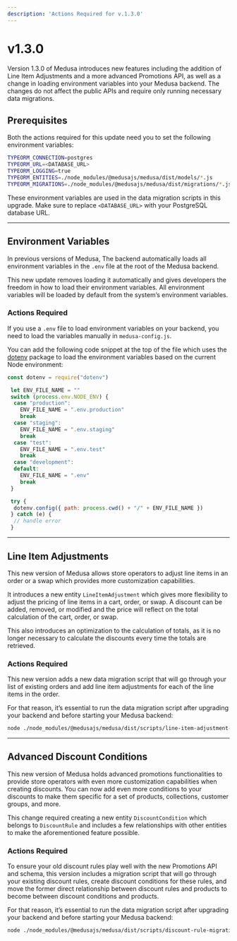 ```yaml
---
description: 'Actions Required for v.1.3.0'
---
```


# v1.3.0

Version 1.3.0 of Medusa introduces new features including the addition of Line Item Adjustments and a more advanced Promotions API, as well as a change in loading environment variables into your Medusa backend. The changes do not affect the public APIs and require only running necessary data migrations.

## Prerequisites

Both the actions required for this update need you to set the following environment variables:

```bash
TYPEORM_CONNECTION=postgres
TYPEORM_URL=<DATABASE_URL>
TYPEORM_LOGGING=true
TYPEORM_ENTITIES=./node_modules/@medusajs/medusa/dist/models/*.js
TYPEORM_MIGRATIONS=./node_modules/@medusajs/medusa/dist/migrations/*.js
```

These environment variables are used in the data migration scripts in this upgrade. Make sure to replace `<DATABASE_URL>` with your PostgreSQL database URL.

---

## Environment Variables

In previous versions of Medusa, The backend automatically loads all environment variables in the `.env` file at the root of the Medusa backend.

This new update removes loading it automatically and gives developers the freedom in how to load their environment variables. All environment variables will be loaded by default from the system’s environment variables.

### Actions Required

If you use a `.env` file to load environment variables on your backend, you need to load the variables manually in `medusa-config.js`.

You can add the following code snippet at the top of the file which uses the [dotenv](https://www.npmjs.com/package/dotenv) package to load the environment variables based on the current Node environment:

```jsx
const dotenv = require("dotenv")

 let ENV_FILE_NAME = ""
 switch (process.env.NODE_ENV) {
  case "production":
    ENV_FILE_NAME = ".env.production"
    break
  case "staging":
    ENV_FILE_NAME = ".env.staging"
    break
  case "test":
    ENV_FILE_NAME = ".env.test"
    break
  case "development":
  default:
    ENV_FILE_NAME = ".env"
    break
 }

 try {
  dotenv.config({ path: process.cwd() + "/" + ENV_FILE_NAME })
 } catch (e) {
  // handle error
 }
```

---

## Line Item Adjustments

This new version of Medusa allows store operators to adjust line items in an order or a swap which provides more customization capabilities.

It introduces a new entity `LineItemAdjustment` which gives more flexibility to adjust the pricing of line items in a cart, order, or swap. A discount can be added, removed, or modified and the price will reflect on the total calculation of the cart, order, or swap.

This also introduces an optimization to the calculation of totals, as it is no longer necessary to calculate the discounts every time the totals are retrieved.

### Actions Required

This new version adds a new data migration script that will go through your list of existing orders and add line item adjustments for each of the line items in the order.

For that reason, it’s essential to run the data migration script after upgrading your backend and before starting your Medusa backend:

```bash
node ./node_modules/@medusajs/medusa/dist/scripts/line-item-adjustment-migration.js
```

---

## Advanced Discount Conditions

This new version of Medusa holds advanced promotions functionalities to provide store operators with even more customization capabilities when creating discounts. You can now add even more conditions to your discounts to make them specific for a set of products, collections, customer groups, and more.

This change required creating a new entity `DiscountCondition` which belongs to `DiscountRule` and includes a few relationships with other entities to make the aforementioned feature possible.

### Actions Required

To ensure your old discount rules play well with the new Promotions API and schema, this version includes a migration script that will go through your existing discount rules, create discount conditions for these rules, and move the former direct relationship between discount rules and products to become between discount conditions and products.

For that reason, it’s essential to run the data migration script after upgrading your backend and before starting your Medusa backend:

```bash
node ./node_modules/@medusajs/medusa/dist/scripts/discount-rule-migration.js
```
